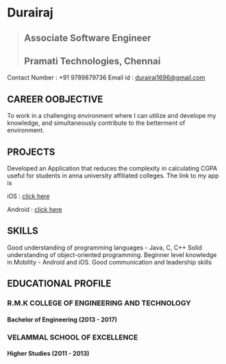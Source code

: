 # Durairaj
> ## Associate Software Engineer
> ## Pramati Technologies, Chennai

Contact Number : +91 9789879736
Email id       : durairaj1696@gmail.com
 
## CAREER OOBJECTIVE

To work in a challenging environment where I can utilize and develope my knowledge, and simultaneously contribute to the betterment of environment.

## PROJECTS

Developed an Application that reduces the complexity in calculating CGPA useful for students in anna university affiliated colleges. The link to my app is

iOS : [click here](https://itunes.apple.com/in/app/cgpa-game/id1131140849?mt=8#)

Android : [click here](https://play.google.com/store/apps/details?id=helloagain.newthink.com.perfect_cgpa)

## SKILLS

Good understanding of programming languages - Java, C, C++
Solid understanding of object-oriented programming.
Beginner level knowledge in Mobility - Android and iOS.
Good communication and leadership skills

## EDUCATIONAL PROFILE

### R.M.K COLLEGE OF ENGINEERING AND TECHNOLOGY
#### Bachelor of Engineering (2013 - 2017)



### VELAMMAL SCHOOL OF EXCELLENCE
#### Higher Studies (2011 - 2013)
